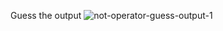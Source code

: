 Guess the output
![not-operator-guess-output-1](https://user-images.githubusercontent.com/55441302/224974337-a9fc4bec-a791-41db-b51c-2d38372cea9e.png)

